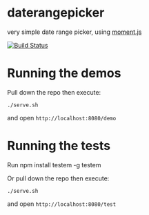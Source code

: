 daterangepicker
===============

very simple date range picker, using [moment.js](http://momentjs.com/)

[![Build Status](https://travis-ci.org/BrandwatchLtd/daterangepicker.png)](https://travis-ci.org/BrandwatchLtd/daterangepicker)

Running the demos
=================

Pull down the repo then execute:

    ./serve.sh

and open `http://localhost:8080/demo`


Running the tests
=================

Run
    npm install testem -g
    testem

Or pull down the repo then execute:

    ./serve.sh

and open `http://localhost:8080/test`
